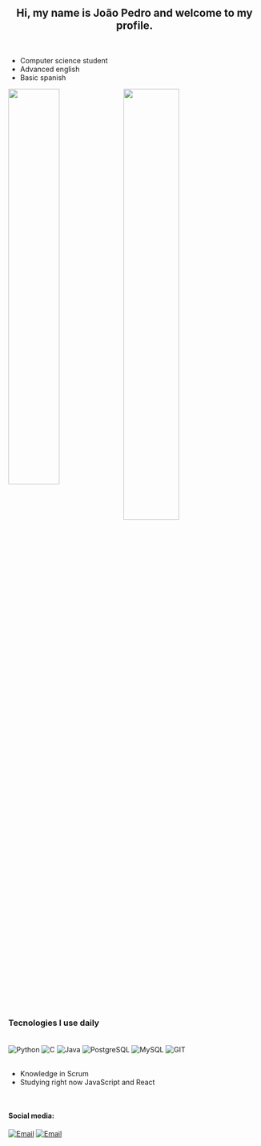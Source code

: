 <h2 align="center">  Hi, my name is João Pedro and welcome to my profile. </h2>
<br>

- Computer science student
- Advanced english
- Basic spanish

<img align="left" width="45%" src="https://camo.githubusercontent.com/b099b3ffdbbea58eaf85abb977bdf7d1deadd712f9e068edb1452c1134f805e8/68747470733a2f2f6769746875622d726561646d652d73746174732e76657263656c2e6170702f6170693f757365726e616d653d6a6f616f706564726f70657265732d7765622673686f775f69636f6e733d74727565267468656d653d6461726b" data-canonical-src="https://github-readme-stats.vercel.app/api?username=joaopedroperes-web&show_icons=true&theme=dark" style="max-width: 100%;">

<img width="47%" src="https://camo.githubusercontent.com/9432b460e3c1c72017b0489b5342ea0941b0b05ed22da4972f8986a74b15da15/68747470733a2f2f6769746875622d726561646d652d73746174732e76657263656c2e6170702f6170692f746f702d6c616e67732f3f757365726e616d653d6a6f616f706564726f70657265732d776562266c61796f75743d636f6d7061637426686964653d636d616b652c6a7570797465722532306e6f7465626f6f6b267468656d653d6461726b" data-canonical-src="https://github-readme-stats.vercel.app/api/top-langs/?username=joaopedroperes-web&layout=compact&hide=cmake,jupyter%20notebook&theme=dark" style="max-width: 100%;"><br>

### Tecnologies I use daily


<div style="display: inline_block"><br>

 

 <img align="center" alt="Python" src="https://img.shields.io/badge/Python-14354C?style=for-the-badge&logo=python&logoColor=white"/>
<img align="center" alt="C" src="https://img.shields.io/badge/C-00599C?style=for-the-badge&logo=c&logoColor=white"/>
<img align="center" alt="Java" src="https://img.shields.io/badge/Java-ED8B00?style=for-the-badge&logo=openjdk&logoColor=white"/> <img align="center" alt="PostgreSQL" src="https://img.shields.io/badge/PostgreSQL-316192?style=for-the-badge&logo=postgresql&logoColor=white"/>
<img align="center" alt="MySQL" src="https://img.shields.io/badge/MySQL-00000F?style=for-the-badge&logo=mysql&logoColor=white"/>
<img align="center" alt="GIT" src="https://img.shields.io/badge/GIT-E44C30?style=for-the-badge&logo=git&logoColor=white"/>

</div><br>

- Knowledge in Scrum
- Studying right now JavaScript and React

<div style="display: inline_block"><br>

#### Social media:

[![Email](https://img.shields.io/badge/Gmail-D14836?style=for-the-badge&logo=gmail&logoColor=white)](siqueirajoaopedroperes@gmail.com)
[![Email](https://img.shields.io/badge/LinkedIn-0077B5?style=for-the-badge&logo=linkedin&logoColor=white)](https://www.linkedin.com/in/jo%C3%A3o-pedro-peres-programmer/)

</div>
